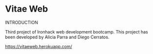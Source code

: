 # Vitae Web

INTRODUCTION

Third project of Ironhack web development bootcamp. This project has been developed by Alicia Parra and Diego Cerratos.

https://vitaeweb.herokuapp.com/
